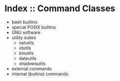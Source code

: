 # Index :: Command Classes

- bash builtins
- special POSIX builtins
- GNU software
- utility suites
  - netutils
  - idutils
  - binutils
  - dateutils
  - shadowsutils
- external commands
- internal (buitins) commands
